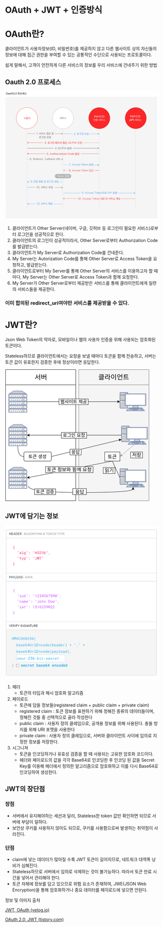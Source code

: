 # OAuth + JWT + 인증방식

# OAuth란?

클라이언트가 사용자정보(ID, 비밀번호)를 제공하지 않고 다른 웹사이트 상의 자신들의 정보에 대해 접근 권한을 부여할 수 있는 공통적인 수단으로 사용되는 프로토콜이다.

쉽게 말해서, 고객이 안전하게 다른 서비스의 정보를 우리 서비스에 건네주기 위한 방법

## Oauth 2.0 프로세스

![Untitled](source_seonghoon/Untitled.png)

1. 클라이언트가 Other Server(네이버, 구글, 깃허브 등 로그인이 필요한 서비스)로부터 로그인을 성공적으로 한다.
2. 클라이언트의 로그인이 성공적이라서, Other Server로부터 Authorization Code를 발급받는다.
3. 클라이언트가 My Server로 Authorization Code를 건네준다.
4. My Server는 Autorization Code를 통해 Other Server로 Access Token을 요청하고, 발급받는다.
5. 클라이언트로부터 My Server를 통해 Other Server의 서비스를 이용하고자 할 때마다, My Server는 Other Server로 Access Token과 함께 요청한다.
6. My Server가 Other Server로부터 제공받은 서비스를 통해 클라이언트에게 일련의 서비스들을 제공한다.

### 이미 합의된 redirect_uri여야만 서비스를 제공받을 수 있다.

# JWT란?

Json Web Token의 약자로, 모바일이나 웹의 사용자 인증을 위해 사용되는 암호화된 토큰이다.

Stateless하므로 클라이언트에서는 요청을 보낼 때마다 토큰을 함께 전송하고, 서버는 토큰 값이 유효한지 검증한 후에 정상이라면 응답한다.

![Untitled](source_seonghoon/Untitled%201.png)

## JWT에 담기는 정보

![Untitled](source_seonghoon/Untitled%202.png)

1. 헤더
    - 토큰의 타입과 해시 암호화 알고리즘
2. 페이로드
    - 토큰에 담을 정보들(registered claim + public claim + private claim)
    - registered claim : 토큰 정보를 표현하기 위해 정해진 종류의 데이터들이며, 정해진 것들 중 선택적으로 골라 작성한다
    - public claim : 사용자 정의 클레임으로, 공개용 정보를 위해 사용된다. 충돌 방지를 위해 URI 포맷을 사용한다
    - private claim : 사용자 정의 클레임으로, 서버와 클라이언트 사이에 임의로 지정한 정보를 저장한다.
3. 시그니쳐
    - 토큰을 인코딩하거나 유효성 검증을 할 때 사용되는 고유한 암호화 코드이다.
    - 헤더와 페이로드의 값을 각각 Base64로 인코딩한 후 인코딩 된 값을 Secret Key를 이용해 헤더에서 정의한 알고리즘으로 암호화하고 이를 다시 Base64로 인코딩하여 생성한다.

## JWT의 장단점

### 장점

- 서버에서 유지해야하는 세션과 달리, Stateless한 token 값만 확인하면 되므로 서버에 부담이 덜하다.
- 보안상 쿠키를 사용하지 않아도 되므로, 쿠키를 사용함으로써 발생하는 취약점이 사라진다.

### 단점

- claim에 넣는 데이터가 많아질 수록 JWT 토큰이 길어지므로, 네트워크 대역폭 낭비가 심해진다.
- Stateless하므로 서버에서 임의로 삭제하는 것이 불가능하다. 따라서 토큰 만료 시간을 넣어서 관리해야 한다.
- 토큰 자체에 정보를 담고 있으므로 위험 요소가 존재하여, JWE(JSON Web Encryption)을 통해 암호화하거나 중요 데이터를 페이로드에 넣으면 안된다.

정보 및 이미지 출처

[JWT, OAuth (velog.io)](https://velog.io/@dewgang/JWT-OAuth)

[OAuth 2.0, JWT (tistory.com)](https://gilssang97.tistory.com/55)